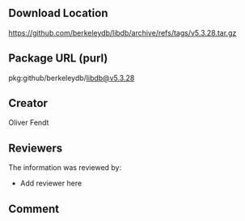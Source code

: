 ## Download Location

https://github.com/berkeleydb/libdb/archive/refs/tags/v5.3.28.tar.gz

## Package URL (purl)

pkg:github/berkeleydb/libdb@v5.3.28

## Creator

Oliver Fendt

## Reviewers

The information was reviewed by:

* Add reviewer here

## Comment

